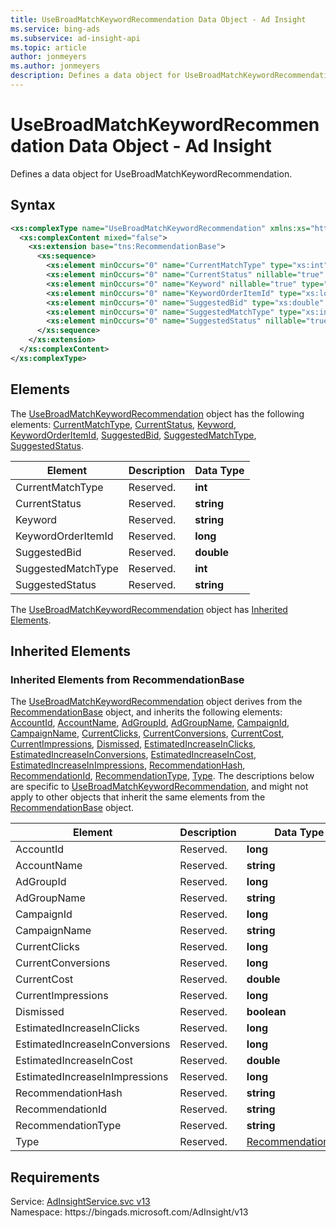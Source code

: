 ```yaml
---
title: UseBroadMatchKeywordRecommendation Data Object - Ad Insight
ms.service: bing-ads
ms.subservice: ad-insight-api
ms.topic: article
author: jonmeyers
ms.author: jonmeyers
description: Defines a data object for UseBroadMatchKeywordRecommendation.
---
```

# UseBroadMatchKeywordRecommendation Data Object - Ad Insight
Defines a data object for UseBroadMatchKeywordRecommendation.

## Syntax
```xml
<xs:complexType name="UseBroadMatchKeywordRecommendation" xmlns:xs="http://www.w3.org/2001/XMLSchema">
  <xs:complexContent mixed="false">
    <xs:extension base="tns:RecommendationBase">
      <xs:sequence>
        <xs:element minOccurs="0" name="CurrentMatchType" type="xs:int" />
        <xs:element minOccurs="0" name="CurrentStatus" nillable="true" type="xs:string" />
        <xs:element minOccurs="0" name="Keyword" nillable="true" type="xs:string" />
        <xs:element minOccurs="0" name="KeywordOrderItemId" type="xs:long" />
        <xs:element minOccurs="0" name="SuggestedBid" type="xs:double" />
        <xs:element minOccurs="0" name="SuggestedMatchType" type="xs:int" />
        <xs:element minOccurs="0" name="SuggestedStatus" nillable="true" type="xs:string" />
      </xs:sequence>
    </xs:extension>
  </xs:complexContent>
</xs:complexType>
```

## <a name="elements"></a>Elements

The [UseBroadMatchKeywordRecommendation](usebroadmatchkeywordrecommendation.md) object has the following elements: [CurrentMatchType](#currentmatchtype), [CurrentStatus](#currentstatus), [Keyword](#keyword), [KeywordOrderItemId](#keywordorderitemid), [SuggestedBid](#suggestedbid), [SuggestedMatchType](#suggestedmatchtype), [SuggestedStatus](#suggestedstatus).

|Element|Description|Data Type|
|-----------|---------------|-------------|
|<a name="currentmatchtype"></a>CurrentMatchType|Reserved.|**int**|
|<a name="currentstatus"></a>CurrentStatus|Reserved.|**string**|
|<a name="keyword"></a>Keyword|Reserved.|**string**|
|<a name="keywordorderitemid"></a>KeywordOrderItemId|Reserved.|**long**|
|<a name="suggestedbid"></a>SuggestedBid|Reserved.|**double**|
|<a name="suggestedmatchtype"></a>SuggestedMatchType|Reserved.|**int**|
|<a name="suggestedstatus"></a>SuggestedStatus|Reserved.|**string**|

The [UseBroadMatchKeywordRecommendation](usebroadmatchkeywordrecommendation.md) object has [Inherited Elements](#inheritedelements).

## <a name="inheritedelements"></a>Inherited Elements

### <a name="inheritedelementsrecommendationbase"></a>Inherited Elements from RecommendationBase
The [UseBroadMatchKeywordRecommendation](usebroadmatchkeywordrecommendation.md) object derives from the [RecommendationBase](recommendationbase.md) object, and inherits the following elements: [AccountId](#accountid), [AccountName](#accountname), [AdGroupId](#adgroupid), [AdGroupName](#adgroupname), [CampaignId](#campaignid), [CampaignName](#campaignname), [CurrentClicks](#currentclicks), [CurrentConversions](#currentconversions), [CurrentCost](#currentcost), [CurrentImpressions](#currentimpressions), [Dismissed](#dismissed), [EstimatedIncreaseInClicks](#estimatedincreaseinclicks), [EstimatedIncreaseInConversions](#estimatedincreaseinconversions), [EstimatedIncreaseInCost](#estimatedincreaseincost), [EstimatedIncreaseInImpressions](#estimatedincreaseinimpressions), [RecommendationHash](#recommendationhash), [RecommendationId](#recommendationid), [RecommendationType](#recommendationtype), [Type](#type). The descriptions below are specific to [UseBroadMatchKeywordRecommendation](usebroadmatchkeywordrecommendation.md), and might not apply to other objects that inherit the same elements from the [RecommendationBase](recommendationbase.md) object.  

|Element|Description|Data Type|
|-----------|---------------|-------------|
|<a name="accountid"></a>AccountId|Reserved.|**long**|
|<a name="accountname"></a>AccountName|Reserved.|**string**|
|<a name="adgroupid"></a>AdGroupId|Reserved.|**long**|
|<a name="adgroupname"></a>AdGroupName|Reserved.|**string**|
|<a name="campaignid"></a>CampaignId|Reserved.|**long**|
|<a name="campaignname"></a>CampaignName|Reserved.|**string**|
|<a name="currentclicks"></a>CurrentClicks|Reserved.|**long**|
|<a name="currentconversions"></a>CurrentConversions|Reserved.|**long**|
|<a name="currentcost"></a>CurrentCost|Reserved.|**double**|
|<a name="currentimpressions"></a>CurrentImpressions|Reserved.|**long**|
|<a name="dismissed"></a>Dismissed|Reserved.|**boolean**|
|<a name="estimatedincreaseinclicks"></a>EstimatedIncreaseInClicks|Reserved.|**long**|
|<a name="estimatedincreaseinconversions"></a>EstimatedIncreaseInConversions|Reserved.|**long**|
|<a name="estimatedincreaseincost"></a>EstimatedIncreaseInCost|Reserved.|**double**|
|<a name="estimatedincreaseinimpressions"></a>EstimatedIncreaseInImpressions|Reserved.|**long**|
|<a name="recommendationhash"></a>RecommendationHash|Reserved.|**string**|
|<a name="recommendationid"></a>RecommendationId|Reserved.|**string**|
|<a name="recommendationtype"></a>RecommendationType|Reserved.|**string**|
|<a name="type"></a>Type|Reserved.|[RecommendationType](recommendationtype.md)|

## Requirements
Service: [AdInsightService.svc v13](https://adinsight.api.bingads.microsoft.com/Api/Advertiser/AdInsight/v13/AdInsightService.svc)  
Namespace: https\://bingads.microsoft.com/AdInsight/v13  

